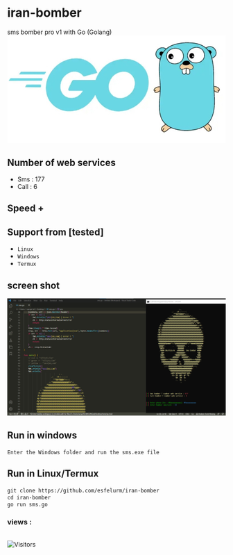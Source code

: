 # iran-bomber
sms bomber pro v1 with Go (Golang)
<img src="screen/Screenshot_20230815-000720_Chrome.jpg">

## Number of web services 

- Sms : 177
- Call : 6

## Speed +

## Support from [tested]
- `Linux`
- `Windows`
- `Termux`

## screen shot

<img src="screen/IMG_20230815_002517_499.png">

## Run in windows

`Enter the Windows folder and run the sms.exe file`

## Run in Linux/Termux

```
git clone https://github.com/esfelurm/iran-bomber
cd iran-bomber
go run sms.go
```
<h3>views :</h3>
<br>
<img src="https://profile-counter.glitch.me/esfelurm/count.svg" alt="Visitors">
 

